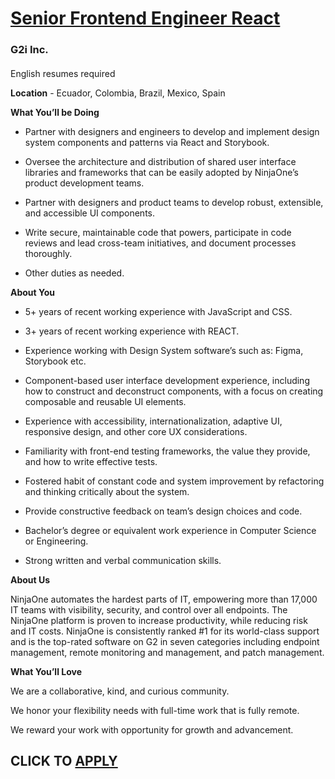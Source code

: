 # [Senior Frontend Engineer React ](https://www.remotewlb.com/apply/senior-frontend-engineer-react-132041)  
### G2i Inc.  
####  

English resumes required

 **Location** \- Ecuador, Colombia, Brazil, Mexico, Spain

 **What You’ll be Doing**

  * Partner with designers and engineers to develop and implement design system components and patterns via React and Storybook.

  * Oversee the architecture and distribution of shared user interface libraries and frameworks that can be easily adopted by NinjaOne’s product development teams.

  * Partner with designers and product teams to develop robust, extensible, and accessible UI components.

  * Write secure, maintainable code that powers, participate in code reviews and lead cross-team initiatives, and document processes thoroughly.

  * Other duties as needed.

 **About You**

  * 5+ years of recent working experience with JavaScript and CSS.

  * 3+ years of recent working experience with REACT.

  * Experience working with Design System software’s such as: Figma, Storybook etc.

  * Component-based user interface development experience, including how to construct and deconstruct components, with a focus on creating composable and reusable UI elements.

  * Experience with accessibility, internationalization, adaptive UI, responsive design, and other core UX considerations.

  * Familiarity with front-end testing frameworks, the value they provide, and how to write effective tests.

  * Fostered habit of constant code and system improvement by refactoring and thinking critically about the system.

  * Provide constructive feedback on team’s design choices and code.

  * Bachelor’s degree or equivalent work experience in Computer Science or Engineering.

  * Strong written and verbal communication skills.

 **About Us**

NinjaOne automates the hardest parts of IT, empowering more than 17,000 IT teams with visibility, security, and control over all endpoints. The NinjaOne platform is proven to increase productivity, while reducing risk and IT costs. NinjaOne is consistently ranked #1 for its world-class support and is the top-rated software on G2 in seven categories including endpoint management, remote monitoring and management, and patch management.

 **What You’ll Love**

We are a collaborative, kind, and curious community.

We honor your flexibility needs with full-time work that is fully remote.

We reward your work with opportunity for growth and advancement.

  
## CLICK TO [APPLY](https://www.remotewlb.com/apply/senior-frontend-engineer-react-132041)

